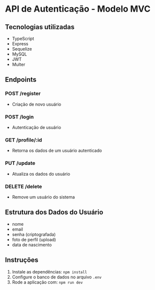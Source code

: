 # API de Autenticação - Modelo MVC

## Tecnologias utilizadas
- TypeScript
- Express
- Sequelize
- MySQL
- JWT
- Multer

## Endpoints

### POST /register
- Criação de novo usuário

### POST /login
- Autenticação de usuário

### GET /profile/:id
- Retorna os dados de um usuário autenticado

### PUT /update
- Atualiza os dados do usuário

### DELETE /delete
- Remove um usuário do sistema

## Estrutura dos Dados do Usuário
- nome
- email
- senha (criptografada)
- foto de perfil (upload)
- data de nascimento

## Instruções
1. Instale as dependências: `npm install`
2. Configure o banco de dados no arquivo `.env`
3. Rode a aplicação com: `npm run dev`

